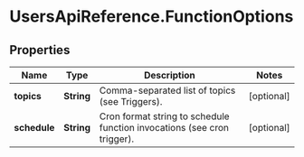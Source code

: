 # UsersApiReference.FunctionOptions

## Properties

Name | Type | Description | Notes
------------ | ------------- | ------------- | -------------
**topics** | **String** | Comma-separated list of topics (see Triggers). | [optional] 
**schedule** | **String** | Cron format string to schedule function invocations (see cron trigger). | [optional] 



